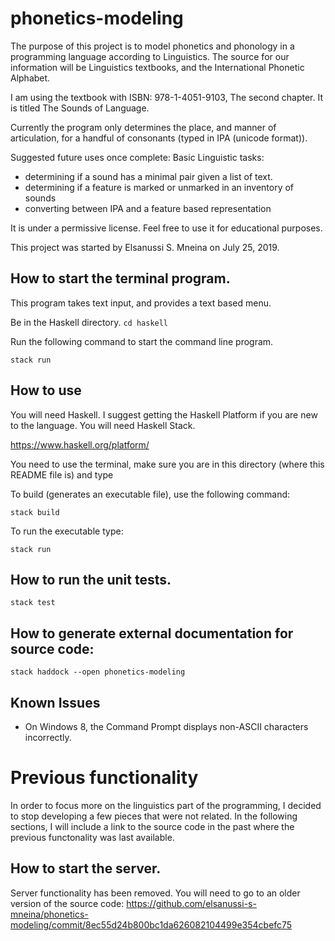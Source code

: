 # phonetics-modeling

The purpose of this project is to model phonetics and phonology in a programming
language according to Linguistics. The source for our information
will be Linguistics textbooks,
and the International Phonetic Alphabet.

I am using the textbook with ISBN: 978-1-4051-9103, The
second chapter. It is titled The Sounds of Language.

Currently the program only determines the place, and manner of articulation,
for a handful of consonants (typed in IPA (unicode format)).

Suggested future uses once complete:
Basic Linguistic tasks:
  - determining if a sound has a minimal pair given a list of text.
  - determining if a feature is marked or unmarked in an inventory of sounds
  - converting between IPA and a feature based representation

It is under a permissive license.
Feel free to use it for educational purposes.

This project was started by Elsanussi S. Mneina on July 25, 2019.


## How to start the terminal program.
This program takes text input, and provides 
a text based menu.

Be in the Haskell directory.
`cd haskell`

Run the following command to start the command line
program.

`stack run`


## How to use
You will need Haskell. I suggest getting the Haskell Platform if you are
new to the language. You will need Haskell Stack.

https://www.haskell.org/platform/



You need to use the terminal, make sure you are in this
directory (where this README file is)  and type

To build (generates an executable file), use the following command:

`stack build`

To run the executable type:

`stack run`

## How to run the unit tests.
`stack test`


## How to generate external documentation for source code:

`stack haddock --open phonetics-modeling`


## Known Issues
- On Windows 8, the Command Prompt displays non-ASCII characters incorrectly.

# Previous functionality
In order to focus more on the linguistics part of the programming,
I decided to stop developing a few pieces that were not related.
In the following sections, I will include a link to the source code in the past where the previous
functonality was last available.

## How to start the server.
Server functionality has been removed.
You will need to go to an older version of the source code:
https://github.com/elsanussi-s-mneina/phonetics-modeling/commit/8ec55d24b800bc1da626082104499e354cbefc75
